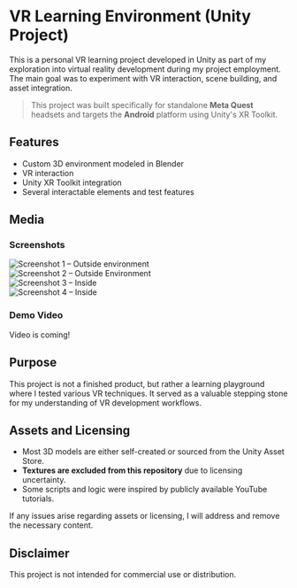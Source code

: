 # VR Learning Environment (Unity Project)

This is a personal VR learning project developed in Unity as part of my exploration into virtual reality development during my project employment. The main goal was to experiment with VR interaction, scene building, and asset integration.

> This project was built specifically for standalone **Meta Quest** headsets and targets the **Android** platform using Unity's XR Toolkit.

## Features

- Custom 3D environment modeled in Blender  
- VR interaction  
- Unity XR Toolkit integration  
- Several interactable elements and test features

## Media

### Screenshots  
<!-- Replace the image URLs below with actual Imgur links -->
![Screenshot 1 – Outside environment](https://imgur.com/vo4CWJK.png)  
![Screenshot 2 – Outside Environment](https://imgur.com/GY62G17.png)  
![Screenshot 3 – Inside](https://imgur.com/SdsB6nO.png)  
![Screenshot 4 – Inside](https://imgur.com/iQoWp5m.png)

### Demo Video  
<!-- Replace the YouTube link with your own unlisted video -->
Video is coming!

## Purpose

This project is not a finished product, but rather a learning playground where I tested various VR techniques. It served as a valuable stepping stone for my understanding of VR development workflows.

## Assets and Licensing

- Most 3D models are either self-created or sourced from the Unity Asset Store.  
- **Textures are excluded from this repository** due to licensing uncertainty.  
- Some scripts and logic were inspired by publicly available YouTube tutorials.

If any issues arise regarding assets or licensing, I will address and remove the necessary content.

## Disclaimer

This project is not intended for commercial use or distribution.
